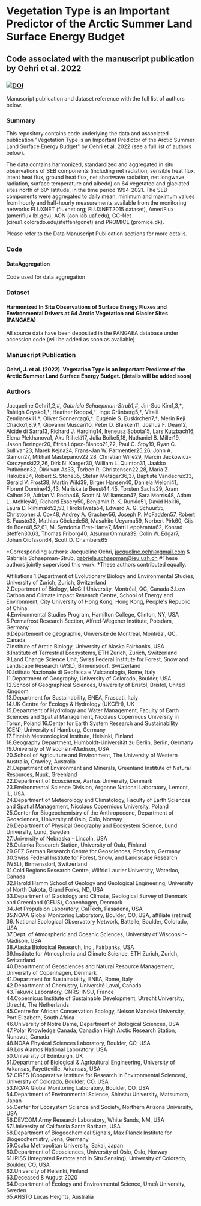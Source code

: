 # Vegetation Type is an Important Predictor of the Arctic Summer Land Surface Energy Budget
## Code associated with the manuscript publication by Oehri et al. 2022
### [![DOI](https://zenodo.org/badge/341899044.svg)](https://zenodo.org/badge/latestdoi/341899044)
Manuscript publication and dataset reference with the full list of authors below.

### Summary
This repository contains code underlying the data and associated publication "Vegetation Type is an Important Predictor of the Arctic Summer Land Surface Energy Budget" by Oehri et al. 2022 (see a full list of authors below).

The data contains harmonized, standardized and aggregated in situ observations of SEB components (including net radiation, sensible heat flux, latent heat flux, ground heat flux, net shortwave radiation, net longwave radiation, surface temperature and albedo) on 64 vegetated and glaciated sites north of 60° latitude, in the time period 1994-2021. The SEB components were aggregated to daily mean, minimum and maximum values from hourly and half-hourly measurements available from the monitoring networks FLUXNET (fluxnet.org; FLUXNET2015 dataset), AmeriFlux (ameriflux.lbl.gov), AON (aon.iab.uaf.edu), GC-Net (cires1.colorado.edu/steffen/gcnet) and PROMICE (promice.dk).

Please refer to the Data Manuscript Publication sections for more details.

### Code
#### DataAggregation 
Code used for data aggregation

### Dataset
#### Harmonized In Situ Observations of Surface Energy Fluxes and Environmental Drivers at 64 Arctic Vegetation and Glacier Sites (PANGAEA)
All source data have been deposited in the PANGAEA database under accession code (will be added as soon as available)

### Manuscript Publication
#### Oehri, J. et al. (2022). Vegetation Type is an Important Predictor of the Arctic Summer Land Surface Energy Budget. (details will be added soon)

### Authors
####
Jacqueline Oehri1,2,#*, Gabriela Schaepman-Strub1,#*, Jin-Soo Kim1,3,†, Raleigh Grysko1,†, Heather Kropp4,†, Inge Grünberg5,†, Vitalii Zemlianskii1,†, Oliver Sonnentag6,†, Eugénie S. Euskirchen7,†, Merin Reji Chacko1,8,9,†, Giovanni Muscari10, Peter D. Blanken11, Joshua F. Dean12, Alcide di Sarra13, Richard J. Harding14, Ireneusz Sobota15, Lars Kutzbach16, Elena Plekhanova1, Aku Riihelä17, Julia Boike5,18, Nathaniel B. Miller19, Jason Beringer20, Efrén López-Blanco21,22, Paul C. Stoy19, Ryan C. Sullivan23, Marek Kejna24, Frans-Jan W. Parmentier25,26, John A. Gamon27, Mikhail Mastepanov22,28, Christian Wille29, Marcin Jackowicz-Korczynski22,26, Dirk N. Karger30, William L. Quinton31, Jaakko Putkonen32, Dirk van As33, Torben R. Christensen22,28, Maria Z. Hakuba34, Robert S. Stone35, Stefan Metzger36,37, Baptiste Vandecrux33, Gerald V. Frost38, Martin Wild39, Birger Hansen40, Daniela Meloni41, Florent Domine42,43, Mariska te Beest44,45, Torsten Sachs29, Aram Kalhori29, Adrian V. Rocha46, Scott N. Williamson47, Sara Morris48, Adam L. Atchley49, Richard Essery50, Benjamin R. K. Runkle51, David Holl16, Laura D. Riihimaki52,53, Hiroki Iwata54, Edward A. G. Schuur55, Christopher J. Cox48, Andrey A. Grachev56, Joseph P. McFadden57, Robert S. Fausto33, Mathias Göckede58, Masahito Ueyama59, Norbert Pirk60, Gijs de Boer48,52,61, M. Syndonia Bret-Harte7, Matti Leppäranta62, Konrad Steffen30,63, Thomas Friborg40, Atsumu Ohmura39, Colin W. Edgar7, Johan Olofsson64, Scott D. Chambers65

*Corresponding authors: Jacqueline Oehri, jacqueline.oehri@gmail.com & Gabriela Schaepman-Strub, gabriela.schaepman@ieu.uzh.ch 
#These authors jointly supervised this work. †These authors contributed equally.

Affiliations
1.Department of Evolutionary Biology and Environmental Studies, University of Zurich, Zurich, Switzerland                                    
2.Department of Biology, McGill University, Montréal, QC, Canada
3.Low-Carbon and Climate Impact Research Centre, School of Energy and Environment, City University of Hong Kong, Hong Kong, People's Republic of China                                                                   
4.Environmental Studies Program, Hamilton College, Clinton, NY, USA                                                                             
5.Permafrost Research Section, Alfred-Wegener Institute, Potsdam, Germany                                                                         
6.Département de géographie, Université de Montréal, Montréal, QC, Canada                                                                         
7.Institute of Arctic Biology, University of Alaska Fairbanks, USA                                                                                                             
8.Institute of Terrestrial Ecosystems, ETH Zurich, Zurich, Switzerland                                                                            
9.Land Change Science Unit, Swiss Federal Institute for Forest, Snow and Landscape Research (WSL), Birmensdorf, Switzerland                       
10.Istituto Nazionale di Geofisica e Vulcanologia, Rome, Italy                                                                                     
11.Department of Geography, University of Colorado, Boulder, USA                                                                                  
12.School of Geographical Sciences, University of Bristol, Bristol, United Kingdom                                                                       
13.Department for Sustainability, ENEA, Frascati, Italy                                                                                           
14.UK Centre for Ecology & Hydrology (UKCEH), UK                                                                                                  
15.Department of Hydrology and Water Management, Faculty of Earth Sciences and Spatial Management, Nicolaus Copernicus University in Torun, Poland
16.Center for Earth System Research and Sustainability (CEN), University of Hamburg, Germany                                                      
17.Finnish Meteorological Institute, Helsinki, Finland                                                                                                      
18.Geography Department, Humboldt-Universität zu Berlin, Berlin, Germany                                                                          
19.University of Wisconsin-Madison, USA                                                                                                           
20.School of Agriculture and Environment, The University of Western Australia, Crawley, Australia                                                 
21.Department of Environment and Minerals, Greenland Institute of Natural Resources, Nuuk, Greenland                                              
22.Department of Ecoscience, Aarhus University, Denmark                                                                                           
23.Environmental Science Division, Argonne National Laboratory, Lemont, IL, USA                                                                   
24.Department of Meteorology and Climatology, Faculty of Earth Sciences and Spatial Management, Nicolaus Copernicus University, Poland                                                                                                         
25.Center for Biogeochemistry of the Anthropocene, Department of Geosciences, University of Oslo, Oslo, Norway                                    
26.Department of Physical Geography and Ecosystem Science, Lund University, Lund, Sweden                                                          
27.University of Nebraska - Lincoln, USA                                                                                                          
28.Oulanka Research Station, University of Oulu, Finland                                                                                          
29.GFZ German Research Centre for Geosciences, Potsdam, Germany                                                                                   
30.Swiss Federal Institute for Forest, Snow, and Landscape Research (WSL), Birmensdorf, Switzerland                                               
31.Cold Regions Research Centre, Wilfrid Laurier University, Waterloo, Canada                                                                                                             
32.Harold Hamm School of Geology and Geological Engineering, University of North Dakota, Grand Forks, ND, USA                                     
33.Department of Glaciology and Climate, Geological Survey of Denmark and Greenland (GEUS), Copenhagen, Denmark                                          
34.Jet Propulsion Laboratory, CalTech, Pasadena, USA                                                                                              
35.NOAA Global Monitoring Laboratory, Boulder, CO, USA, affiliate (retired)                                                                       
36. National Ecological Observatory Network, Battelle, Boulder, Colorado, USA                                                                      
37.Dept. of Atmospheric and Oceanic Sciences, University of Wisconsin-Madison, USA                                                                
38.Alaska Biological Research, Inc., Fairbanks, USA                                                                                               
39.Institute for Atmospheric and Climate Science, ETH Zurich, Zurich, Switzerland                                                                 
40.Department of Geosciences and Natural Resource Management, University of Copenhagen, Denmark                                                                                                               
41.Department for Sustainability, ENEA, Rome, Italy                                                                                               
42.Department of Chemistry, Université Laval, Canada                                                                                              
43.Takuvik Laboratory, CNRS-INSU, France                                                                                                                              
44.Copernicus Institute of Sustainable Development, Utrecht University, Utrecht, The Netherlands                                                  
45.Centre for African Conservation Ecology, Nelson Mandela University, Port Elizabeth, South Africa                                               
46.University of Notre Dame, Department of Biological Sciences, USA                                                                                    
47.Polar Knowledge Canada, Canadian High Arctic Research Station, Nunavut, Canada                                                                     
48.NOAA Physical Sciences Laboratory, Boulder, CO, USA                                                                                            
49.Los Alamos National Laboratory, USA                                                                                                            
50.University of Edinburgh, UK                                                                                                                    
51.Department of Biological & Agricultural Engineering, University of Arkansas, Fayetteville, Arkansas, USA                                       
52.CIRES (Cooperative Institute for Research in Environmental Sciences), University of Colorado, Boulder, CO, USA                                 
53.NOAA Global Monitoring Laboratory, Boulder, CO, USA                                                                                            
54.Department of Environmental Science, Shinshu University, Matsumoto, Japan                                                                      
55.Center for Ecosystem Science and Society, Northern Arizona University, USA                                                                     
56.DEVCOM Army Research Laboratory, White Sands, NM, USA                                                                                          
57.University of California Santa Barbara, USA                                                                                                    
58.Department of Biogeochemical Signals, Max Planck Institute for Biogeochemistry, Jena, Germany                                                  
59.Osaka Metropolitan University, Sakai, Japan                                                                                                             
60.Department of Geosciences, University of Oslo, Oslo, Norway                                                                                    
61.IRISS (Integrated Remote and In Situ Sensing), University of Colorado, Boulder, CO, USA                                                        
62.University of Helsinki, Finland                                                                                                                
63.Deceased 8 August 2020                                                                                                                         
64.Department of Ecology and Environmental Science, Umeå University, Sweden                                                                                                                        
65.ANSTO Lucas Heights, Australia 

